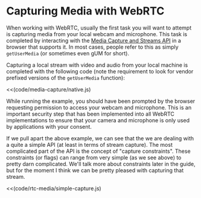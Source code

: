 # Capturing Media with WebRTC

When working with WebRTC, usually the first task you will want to attempt is capturing media from your local webcam and microphone.  This task is completed by interacting with the [Media Capture and Streams API](http://www.w3.org/TR/mediacapture-streams/) in a browser that supports it.  In most cases, people refer to this as simply `getUserMedia` (or sometimes even gUM for short).

Capturing a local stream with video and audio from your local machine is completed with the following code (note the requirement to look for vendor prefixed versions of the `getUserMedia` function):

<<(code/media-capture/native.js)

While running the example, you should have been prompted by the browser requesting permission to access your webcam and microphone.  This is an important security step that has been implemented into all WebRTC implementations to ensure that your camera and microphone is only used by applications with your consent.

If we pull apart the above example, we can see that the we are dealing with a quite a simple API (at least in terms of stream capture).  The most complicated part of the API is the concept of "capture constraints". These constraints (or flags) can range from very simple (as we see above) to pretty darn complicated.  We'll talk more about constraints later in the guide, but for the moment I think we can be pretty pleased with capturing that stream.

<<(code/rtc-media/simple-capture.js)
